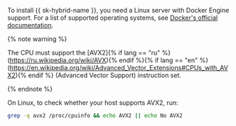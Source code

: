 
To install {{ sk-hybrid-name }}, you need a Linux server with Docker Engine support. For a list of supported operating systems, see [Docker's official documentation](https://docs.docker.com/engine/install/#server).

{% note warning %}

The CPU must support the [AVX2]{% if lang == "ru" %}(https://ru.wikipedia.org/wiki/AVX){% endif %}{% if lang == "en" %}(https://en.wikipedia.org/wiki/Advanced_Vector_Extensions#CPUs_with_AVX2){% endif %} (Advanced Vector Support) instruction set.

{% endnote %}

On Linux, to check whether your host supports AVX2, run:

```bash
grep -q avx2 /proc/cpuinfo && echo AVX2 || echo No AVX2
```